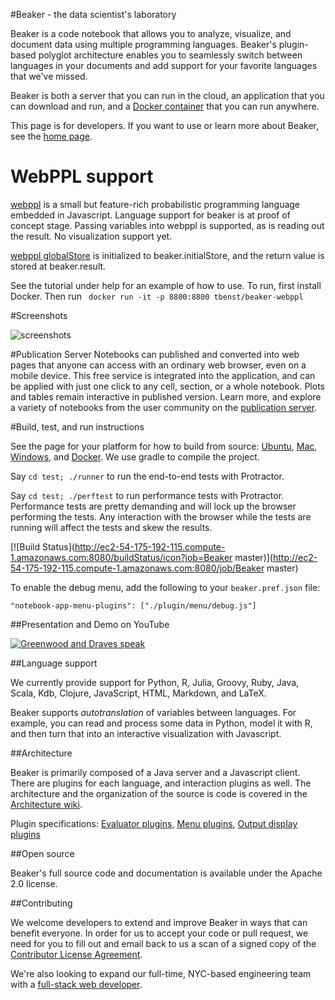 <!--
    Copyright 2014 TWO SIGMA OPEN SOURCE, LLC

    Licensed under the Apache License, Version 2.0 (the "License");
    you may not use this file except in compliance with the License.
    You may obtain a copy of the License at

           http://www.apache.org/licenses/LICENSE-2.0

    Unless required by applicable law or agreed to in writing, software
    distributed under the License is distributed on an "AS IS" BASIS,
    WITHOUT WARRANTIES OR CONDITIONS OF ANY KIND, either express or implied.
    See the License for the specific language governing permissions and
    limitations under the License.
-->

#Beaker - the data scientist's laboratory

Beaker is a code notebook that allows you to analyze, visualize, and document data using multiple programming languages. Beaker's plugin-based polyglot architecture enables you to seamlessly switch between languages in your documents and add support for your favorite languages that we've missed.

Beaker is both a server that you can run in the cloud, an application that you can download and run, and
a [Docker container](https://hub.docker.com/r/beakernotebook/beaker/) that you can run anywhere.

This page is for developers.  If you want to use or learn more about Beaker, see the [home page](http://beakernotebook.com).

# WebPPL support
[webppl](webppl.org) is a small but feature-rich probabilistic programming language embedded in Javascript. Language support for beaker is at proof of concept stage. Passing variables into webppl is supported, as is reading out the result. No visualization support yet.

[webppl globalStore](http://webppl.readthedocs.io/en/master/globalstore.html) is initialized to beaker.initialStore, and the return value is stored at beaker.result.

See the tutorial under help for an example of how to use. To run, first install Docker. Then run ` docker run -it -p 8800:8800 tbenst/beaker-webppl`

#Screenshots

![screenshots](https://raw.githubusercontent.com/twosigma/beaker-notebook/master/doc/screenshots.png)

#Publication Server
Notebooks can published and converted into web pages that anyone can access with an ordinary web browser, even on a mobile device.
This free service is integrated into the application, and can be applied with just one click to any cell, section, or a whole notebook.
Plots and tables remain interactive in published version.  Learn more, and explore a variety of notebooks from the user community on the [publication server](http://pub.beakernotebook.com/).

#Build, test, and run instructions

See the page for your platform for how to build from source:
[Ubuntu](https://github.com/twosigma/beaker-notebook/wiki/Ubuntu-build-and-run),
[Mac](https://github.com/twosigma/beaker-notebook/wiki/Mac-build-and-run),
[Windows](https://github.com/twosigma/beaker-notebook/wiki/Windows-build-and-run), and
[Docker](https://github.com/twosigma/beaker-notebook/blob/master/Dockerfile).  We use gradle to compile the project.

Say `cd test; ./runner` to run the end-to-end tests with Protractor.

Say `cd test; ./perftest` to run performance tests with Protractor. Performance tests are pretty demanding and will lock up the browser performing the tests. Any interaction with the browser while the tests are running will affect the tests and skew the results.

[![Build Status](http://ec2-54-175-192-115.compute-1.amazonaws.com:8080/buildStatus/icon?job=Beaker master)](http://ec2-54-175-192-115.compute-1.amazonaws.com:8080/job/Beaker master)

To enable the debug menu, add the following to your `beaker.pref.json` file:

    "notebook-app-menu-plugins": ["./plugin/menu/debug.js"]

##Presentation and Demo on YouTube

[![Greenwood and Draves speak](http://img.youtube.com/vi/wu65cYffMSg/0.jpg)](http://beakernotebook.com/videos)

##Language support

We currently provide support for Python, R, Julia, Groovy, Ruby, Java, Scala, Kdb, Clojure, JavaScript, HTML, Markdown, and LaTeX.

Beaker supports *autotranslation* of variables between languages.  For
example, you can read and process some data in Python, model it with
R, and then turn that into an interactive visualization with
Javascript.

##Architecture

Beaker is primarily composed of a Java server and a Javascript client.
There are plugins for each language, and interaction plugins as well.
The architecture and the organization of the source is code is covered
in the [Architecture
wiki](https://github.com/twosigma/beaker-notebook/wiki/Architecture).

Plugin specifications: [Evaluator
plugins](https://github.com/twosigma/beaker-notebook/wiki/Eval-plugin-spec),
[Menu
plugins](https://github.com/twosigma/beaker-notebook/wiki/Menu-plugin-spec),
[Output display
plugins](https://github.com/twosigma/beaker-notebook/wiki/OutputDisplay-spec)

##Open source

Beaker's full source code and documentation is available under the
Apache 2.0 license.

##Contributing

We welcome developers to extend and improve Beaker in ways that can
benefit everyone. In order for us to accept your code or pull request,
we need for you to fill out and email back to us a scan of a signed copy of the
[Contributor License Agreement](http://beakernotebook.com/cla.zip).

We're also looking to expand our full-time, NYC-based engineering team
with a [full-stack web developer](https://careers.twosigma.com/careers/JobDetail/New-York-New-York-United-States-Beaker-Full-Stack-Web-Developer/361).

